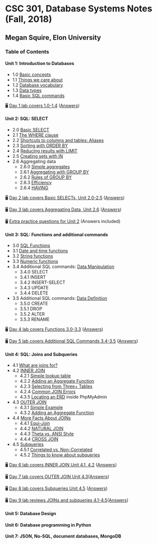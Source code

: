 # CSC 301, Database Systems Notes (Fall, 2018)
## Megan Squire, Elon University

### Table of Contents
#### Unit 1: Introduction to Databases

* 1.0 [Basic concepts](https://github.com/megansquire/CSC301Fall2018/blob/master/Unit1/1.0Notes.md)
* 1.1 [Things we care about](https://github.com/megansquire/CSC301Fall2018/blob/master/Unit1/1.1Notes.md)
* 1.2 [Database vocabulary](https://github.com/megansquire/CSC301Fall2018/blob/master/Unit1/1.2Notes.md)
* 1.3 [Data types](https://github.com/megansquire/CSC301Fall2018/blob/master/Unit1/1.3Notes.md)
* 1.4 [Basic SQL commands](https://github.com/megansquire/CSC301Fall2018/blob/master/Unit1/1.4Notes.md)

🖥 [Day 1 lab covers 1.0-1.4](https://github.com/megansquire/CSC301Fall2018/blob/master/Unit1/Day1Lab.md) ([Answers](https://github.com/megansquire/CSC301Fall2018/blob/master/Unit1/Day1LabAnswers.md))

#### Unit 2: SQL: SELECT
* 2.0 [Basic SELECT](https://github.com/megansquire/CSC301Fall2018/blob/master/Unit2/2.0Notes.md)
* 2.1 [The WHERE clause](https://github.com/megansquire/CSC301Fall2018/blob/master/Unit2/2.1Notes.md)
* 2.2 [Shortcuts to columns and tables: Aliases](https://github.com/megansquire/CSC301Fall2018/blob/master/Unit2/2.2Notes.md)
* 2.3 [Sorting with ORDER BY](https://github.com/megansquire/CSC301Fall2018/blob/master/Unit2/2.3Notes.md)
* 2.4 [Reducing results with LIMIT](https://github.com/megansquire/CSC301Fall2018/blob/master/Unit2/2.4Notes.md)
* 2.5 [Creating sets with IN](https://github.com/megansquire/CSC301Fall2018/blob/master/Unit2/2.5Notes.md)
* 2.6 Aggregating data
    - 2.6.0 [Simple aggregates](https://github.com/megansquire/CSC301Fall2018/blob/master/Unit2/2.6.0Notes.md)
    - 2.6.1 [Aggregating with GROUP BY](https://github.com/megansquire/CSC301Fall2018/blob/master/Unit2/2.6.1Notes.md)
    - 2.6.2 [Rules of GROUP BY](https://github.com/megansquire/CSC301Fall2018/blob/master/Unit2/2.6.2Notes.md)
    - 2.6.3 [Efficiency](https://github.com/megansquire/CSC301Fall2018/blob/master/Unit2/2.6.3Notes.md)
    - 2.6.4 [HAVING](https://github.com/megansquire/CSC301Fall2018/blob/master/Unit2/2.6.4Notes.md)
    
🖥 [Day 2 lab covers Basic SELECTs, Unit 2.0-2.5](https://github.com/megansquire/CSC301Fall2018/tree/master/Unit2/Day2Lab.md) ([Answers](https://github.com/megansquire/CSC301Fall2018/blob/master/Unit2/Day2LabAnswers.md))

🖥 [Day 3 lab covers Aggregating Data, Unit 2.6](https://github.com/megansquire/CSC301Fall2018/tree/master/Unit2/Day3Lab.md) ([Answers](https://github.com/megansquire/CSC301Fall2018/blob/master/Unit2/Day3LabAnswers.md))

🖥 [Extra practice questions for Unit 2](https://github.com/megansquire/CSC301Fall2018/tree/master/Unit2/Unit2ExtraPractice.md) (Answers included)

#### Unit 3: SQL: Functions and additional commands
* 3.0 [SQL Functions](https://github.com/megansquire/CSC301Fall2018/blob/master/Unit3/3.0Notes.md)
* 3.1 [Date and time functions](https://github.com/megansquire/CSC301Fall2018/blob/master/Unit3/3.1Notes.md)
* 3.2 [String functions](https://github.com/megansquire/CSC301Fall2018/blob/master/Unit3/3.2Notes.md)
* 3.3 [Numeric functions](https://github.com/megansquire/CSC301Fall2018/blob/master/Unit3/3.3Notes.md)
* 3.4 Additional SQL commands: [Data Manipulation](https://github.com/megansquire/CSC301Fall2018/blob/master/Unit3/3.4Notes.md)
    - 3.4.0 SELECT
    - 3.4.1 INSERT
    - 3.4.2 INSERT-SELECT
    - 3.4.3 UPDATE
    - 3.4.4 DELETE
* 3.5 Additional SQL commands: [Data Definition](https://github.com/megansquire/CSC301Fall2018/blob/master/Unit3/3.5Notes.md)
    - 3.5.0 CREATE
    - 3.5.1 DROP
    - 3.5.2 ALTER
    - 3.5.3 RENAME

🖥 [Day 4 lab covers Functions 3.0-3.3](https://github.com/megansquire/CSC301Fall2018/blob/master/Unit3/Day4Lab.md) ([Answers](https://github.com/megansquire/CSC301Fall2018/blob/master/Unit3/Day4LabAnswers.md))

🖥 [Day 5 lab covers Additional SQL Commands 3.4-3.5](https://github.com/megansquire/CSC301Fall2018/blob/master/Unit3/Day5Lab.md) ([Answers](https://github.com/megansquire/CSC301Fall2018/blob/master/Unit3/Day5LabAnswers.md))

#### Unit 4: SQL: Joins and Subqueries
* 4.1 [What are joins for?](https://github.com/megansquire/CSC301Fall2018/blob/master/Unit4/Unit4.1Notes.md)
* 4.2 [INNER JOIN](https://github.com/megansquire/CSC301Fall2018/blob/master/Unit4/Unit4.2Notes.md)
    - 4.2.1 [Simple lookup table](https://github.com/megansquire/CSC301Fall2018/blob/master/Unit4/Unit4.2Notes.md#421-inner-join-example-simple-lookup-table)
    - 4.2.2 [Adding an Aggregate Function](https://github.com/megansquire/CSC301Fall2018/blob/master/Unit4/Unit4.2Notes.md#422-inner-join-example-2-adding-an-aggregate-function)
    - 4.2.3 [Selecting from Three+ Tables](https://github.com/megansquire/CSC301Fall2018/blob/master/Unit4/Unit4.2Notes.md#423-inner-join-example-3-selecting-from-three-tables)
    - 4.2.4 [Common JOIN Errors](https://github.com/megansquire/CSC301Fall2018/blob/master/Unit4/Unit4.2Notes.md#424-common-inner-join-errors)
    - 4.3.5 [Locating an ERD](https://github.com/megansquire/CSC301Fall2018/blob/master/Unit4/Unit4.2Notes.md#425-locating-your-erd) inside PhpMyAdmin
* 4.3 [OUTER JOIN](https://github.com/megansquire/CSC301Fall2018/blob/master/Unit4/Unit4.3Notes.md)
    - 4.3.1 [Simple Example](https://github.com/megansquire/CSC301Fall2018/blob/master/Unit4/Unit4.3Notes.md#431-outer-join-example-1-simple)
    - 4.3.2 [Adding an Aggregate Function](https://github.com/megansquire/CSC301Fall2018/blob/master/Unit4/Unit4.3Notes.md#432-outer-join-example-2-adding-an-aggregate)
* 4.4 [More Facts About JOINs](https://github.com/megansquire/CSC301Fall2018/blob/master/Unit4/Unit4.4Notes.md)
    - 4.4.1 [Equi-Join](https://github.com/megansquire/CSC301Fall2018/blob/master/Unit4/Unit4.4Notes.md#441-equi-join)
    - 4.4.2 [NATURAL JOIN](https://github.com/megansquire/CSC301Fall2018/blob/master/Unit4/Unit4.4Notes.md#442-natural-join)
    - 4.4.3 [Theta vs. ANSI Style](https://github.com/megansquire/CSC301Fall2018/blob/master/Unit4/Unit4.4Notes.md#443-theta-vs-ansi-style)
    - 4.4.4 [CROSS JOIN](https://github.com/megansquire/CSC301Fall2018/blob/master/Unit4/Unit4.4Notes.md#444-cross-join)
* 4.5 [Subqueries](https://github.com/megansquire/CSC301Fall2018/blob/master/Unit4/Unit4.5Notes.md)
    - 4.5.1 [Correlated vs. Non-Correlated](https://github.com/megansquire/CSC301Fall2018/blob/master/Unit4/Unit4.5Notes.md#451-correlated-vs-non-correlated-subqueries)
    - 4.5.2 [Things to know about subqueries](https://github.com/megansquire/CSC301Fall2018/blob/master/Unit4/Unit4.5Notes.md#452-things-to-know-about-subqueries)
    
🖥 [Day 6 lab covers INNER JOIN Unit 4.1, 4.2](https://github.com/megansquire/CSC301Fall2018/blob/master/Unit4/Day6Lab.md) ([Answers](https://github.com/megansquire/CSC301Fall2018/blob/master/Unit4/Day6LabAnswers.md))

🖥 [Day 7 lab covers OUTER JOIN Unit 4.3](https://github.com/megansquire/CSC301Fall2018/blob/master/Unit4/Day7Lab.md)([Answers](https://github.com/megansquire/CSC301Fall2018/blob/master/Unit4/Day7LabAnswers.md))

🖥 [Day 8 lab covers Subqueries Unit 4.5](https://github.com/megansquire/CSC301Fall2018/blob/master/Unit4/Day8Lab.md) ([Answers](https://github.com/megansquire/CSC301Fall2018/blob/master/Unit4/Day8LabAnswers.md))

🖥 [Day 9 lab reviews JOINs and subqueries 4.1-4.5](https://github.com/megansquire/CSC301Fall2018/blob/master/Unit4/Day9Lab.md)([Answers](https://github.com/megansquire/CSC301Fall2018/blob/master/Unit4/Day9LabAnswers.md))
#### Unit 5: Database Design

#### Unit 6: Database programming in Python

#### Unit 7: JSON, No-SQL, document databases, MongoDB
